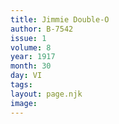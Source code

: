 ```yaml
---
title: Jimmie Double-O
author: B-7542
issue: 1
volume: 8
year: 1917
month: 30
day: VI
tags:
layout: page.njk
image:
---
```




